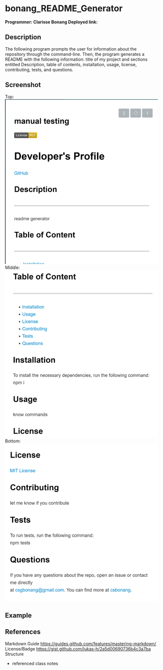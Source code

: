 # bonang_README_Generator

<b>Programmer: Clarisse Bonang
Deployed link: 
</b>

## Description 
The following program prompts the user for information about the repository through the command-line. Then, the program generates a README with the following information: title of my project and sections entitled Description, table of contents, installation, usage, license, contributing, tests, and questions. 

## Screenshot 
Top:  ![Page1](images/page_1.PNG)
Middle: ![Page2](images/page_2.PNG)
Bottom: ![Page3](images/page_3.PNG)


## Example


## References 
Markdown Guide 
https://guides.github.com/features/mastering-markdown/
License/Badge 
https://gist.github.com/lukas-h/2a5d00690736b4c3a7ba
Structure 
* referenced class notes 
